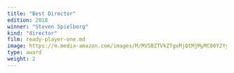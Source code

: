 ```yaml
---
title: "Best Director"
edition: 2018
winner: "Steven Spielberg"
kind: "director"
film: ready-player-one.md
image: https://m.media-amazon.com/images/M/MV5BZTVkZTgxMjQtMjMyMC00Y2YyLWE3ZmUtMjU3YmI1MGQyNzRmXkEyXkFqcGc@._V1_FMjpg_UX1024_.jpg
type: award
weight: 2
---
```

